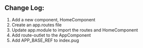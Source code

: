 ## Change Log:

1. Add a new component, HomeComponent 
2. Create an app.routes file
3. Update app.module to import the routes and HomeComponent
4. Add route-outlet to the AppComponent
5. Add APP_BASE_REF to index.pug


